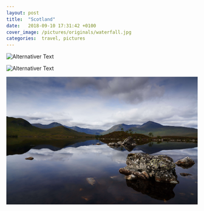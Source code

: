 ```yaml
---
layout: post
title:  "Scotland"
date:   2018-09-10 17:31:42 +0100
cover_image: /pictures/originals/waterfall.jpg
categories:  travel, pictures
---
```


![Alternativer Text](/pictures/originals/waterfall.jpg)

![Alternativer Text](/pictures/originals/waterfall_2.jpg)

![Alternativer Text](/pictures/originals/lake.jpg)

